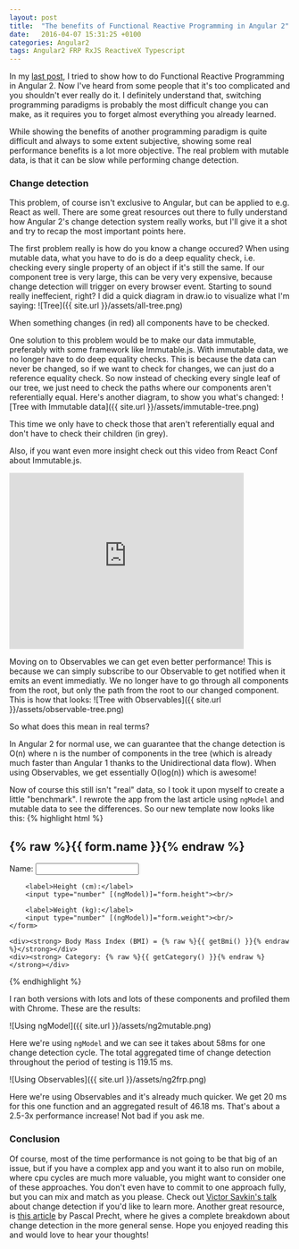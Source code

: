 ```yaml
---
layout: post
title:  "The benefits of Functional Reactive Programming in Angular 2"
date:   2016-04-07 15:31:25 +0100
categories: Angular2
tags: Angular2 FRP RxJS ReactiveX Typescript
---
```


In my [last post][lpost], I tried to show how to do Functional Reactive Programming in Angular 2. 
Now I've heard from some people that it's too complicated and you shouldn't ever really do it.
I definitely understand that, switching programming paradigms is probably the most difficult change you can make, as it requires you to forget almost everything you already learned.

While showing the benefits of another programming paradigm is quite difficult and always to some extent subjective, showing some real performance benefits is a lot more objective.
The real problem with mutable data, is that it can be slow while performing change detection.

### Change detection
This problem, of course isn't exclusive to Angular, but can be applied to e.g. React as well.
There are some great resources out there to fully understand how Angular 2's change detection system really works, but I'll give it a shot and try to recap the most important points here.

The first problem really is how do you know a change occured?
When using mutable data, what you have to do is do a deep equality check, i.e. checking every single property of an object if it's still the same. 
If our component tree is very large, this can be very very expensive, because change detection will trigger on every browser event. 
Starting to sound really ineffecient, right? 
I did a quick diagram in draw.io to visualize what I'm saying:
![Tree]({{ site.url }}/assets/all-tree.png)

When something changes (in red) all components have to be checked.

One solution to this problem would be to make our data immutable, preferably with some framework like Immutable.js.
With immutable data, we no longer have to do deep equality checks. 
This is because the data can never be changed, so if we want to check for changes, we can just do a reference equality check.
So now instead of checking every single leaf of our tree, we just need to check the paths where our components aren't referentially equal.
Here's another diagram, to show you what's changed:
![Tree with Immutable data]({{ site.url }}/assets/immutable-tree.png)

This time we only have to check those that aren't referentially equal and don't have to check their children (in grey).

Also, if you want even more insight check out this video from React Conf about Immutable.js.
<iframe width="420" height="315" src="https://www.youtube.com/embed/I7IdS-PbEgI?t=16m40s" frameborder="0" allowfullscreen></iframe>

Moving on to Observables we can get even better performance!
This is because we can simply subscribe to our Observable to get notified when it emits an event immediatly.
We no longer have to go through all components from the root, but only the path from the root to our changed component.
This is how that looks:
![Tree with Observables]({{ site.url }}/assets/observable-tree.png)


So what does this mean in real terms?

In Angular 2 for normal use, we can guarantee that the change detection is O(n) where n is the number of components in the tree (which is already much faster than Angular 1 thanks to the Unidirectional data flow).
When using Observables, we get essentially O(log(n)) which is awesome!

Now of course this still isn't "real" data, so I took it upon myself to create a little "benchmark".
I rewrote the app from the last article using `ngModel` and mutable data to see the differences.
So our new template now looks like this:
{% highlight html %}

<div>
    <h2>{% raw %}{{ form.name }}{% endraw %}</h2>
    <form>
        <label>Name:</label>
        <input type="text" [(ngModel)]="form.name"><br/>
        
        <label>Height (cm):</label>
        <input type="number" [(ngModel)]="form.height"><br/>
        
        <label>Weight (kg):</label>
        <input type="number" [(ngModel)]="form.weight"><br/>
    </form>
    
    <div><strong> Body Mass Index (BMI) = {% raw %}{{ getBmi() }}{% endraw %}</strong></div>
    <div><strong> Category: {% raw %}{{ getCategory() }}{% endraw %}</strong></div>
</div>

{% endhighlight %}

I ran both versions with lots and lots of these components and profiled them with Chrome.
These are the results:

![Using ngModel]({{ site.url }}/assets/ng2mutable.png)

Here we're using `ngModel` and we can see it takes about 58ms for one change detection cycle. 
The total aggregated time of change detection throughout the period of testing is 119.15 ms.

![Using Observables]({{ site.url }}/assets/ng2frp.png)

Here we're using Observables and it's already much quicker. We get 20 ms for this one function and an aggregated result of 46.18 ms.
That's about a 2.5-3x performance increase! Not bad if you ask me.

### Conclusion

Of course, most of the time performance is not going to be that big of an issue, but if you have a complex app and you want it to also run on mobile,
 where cpu cycles are much more valuable, you might want to consider one of these approaches.
You don't even have to commit to one approach fully, but you can mix and match as you please. Check out [Victor Savkin's talk][cd video] about change detection if you'd like to learn more.
Another great resource, is [this article][change detection] by Pascal Precht, where he gives a complete breakdown about change detection in the more general sense.
Hope you enjoyed reading this and would love to hear your thoughts!

[cd video]: https://www.youtube.com/watch?v=jvKGQSFQf10
[change detection]: http://blog.thoughtram.io/angular/2016/02/22/angular-2-change-detection-explained.html
[cd video react]: https://youtu.be/I7IdS-PbEgI?t=16m40s
[lpost]:http://lukajcb.github.io/blog/angular2/2016/04/02/frp-in-angular-2.html
